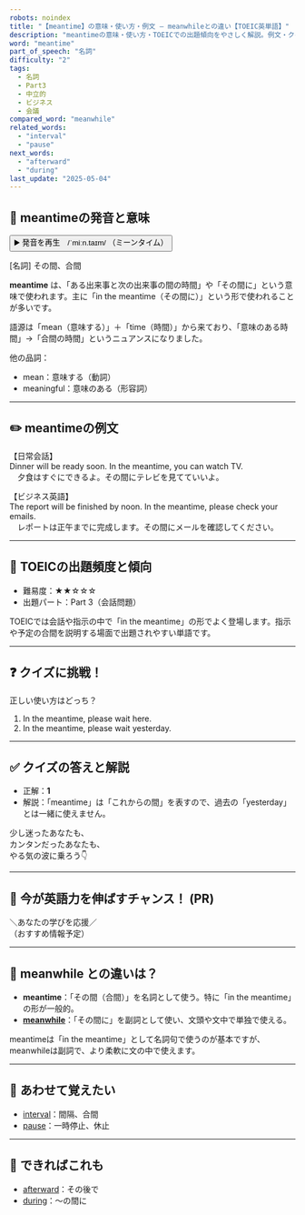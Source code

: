 ```yaml
---
robots: noindex
title: "【meantime】の意味・使い方・例文 ― meanwhileとの違い【TOEIC英単語】"
description: "meantimeの意味・使い方・TOEICでの出題傾向をやさしく解説。例文・クイズ付きでmeanwhileとの違いもわかりやすく学べます。"
word: "meantime"
part_of_speech: "名詞"
difficulty: "2"
tags:
  - 名詞
  - Part3
  - 中立的
  - ビジネス
  - 会議
compared_word: "meanwhile"
related_words:
  - "interval"
  - "pause"
next_words:
  - "afterward"
  - "during"
last_update: "2025-05-04"
---
```


## 🔰 meantimeの発音と意味

<button class="play-audio" onclick="playTTS('meantime')">
  <span class="play-audio-main">
    ▶️ 発音を再生　/ˈmiːn.taɪm/
  </span>
  <span class="play-audio-sub">
    （ミーンタイム）
  </span>
</button>

[名詞] その間、合間

**meantime** は、「ある出来事と次の出来事の間の時間」や「その間に」という意味で使われます。主に「in the meantime（その間に）」という形で使われることが多いです。

語源は「mean（意味する）」＋「time（時間）」から来ており、「意味のある時間」→「合間の時間」というニュアンスになりました。

他の品詞：  
- mean：意味する（動詞）
- meaningful：意味のある（形容詞）

---

## ✏️ meantimeの例文

【日常会話】  
Dinner will be ready soon. In the meantime, you can watch TV.  
　夕食はすぐにできるよ。その間にテレビを見てていいよ。

【ビジネス英語】  
The report will be finished by noon. In the meantime, please check your emails.  
　レポートは正午までに完成します。その間にメールを確認してください。

---

## 🎯 TOEICの出題頻度と傾向

- 難易度：★★☆☆☆
- 出題パート：Part 3（会話問題）

TOEICでは会話や指示の中で「in the meantime」の形でよく登場します。指示や予定の合間を説明する場面で出題されやすい単語です。

---

## ❓ クイズに挑戦！

正しい使い方はどっち？

1. In the meantime, please wait here.  
2. In the meantime, please wait yesterday.

---

## ✅ クイズの答えと解説

- 正解：**1**
- 解説：「meantime」は「これからの間」を表すので、過去の「yesterday」とは一緒に使えません。

少し迷ったあなたも、  
カンタンだったあなたも、  
やる気の波に乗ろう👇️

---

## 🚀 今が英語力を伸ばすチャンス！ (PR)

<div class="info-center">
＼あなたの学びを応援／<br>  
（おすすめ情報予定）
</div>

---

## 🤔  meanwhile との違いは？

- **meantime**：「その間（合間）」を名詞として使う。特に「in the meantime」の形が一般的。
- **[meanwhile](/word/meanwhile)**：「その間に」を副詞として使い、文頭や文中で単独で使える。

meantimeは「in the meantime」として名詞句で使うのが基本ですが、meanwhileは副詞で、より柔軟に文の中で使えます。

---

## 🧩 あわせて覚えたい

- [interval](/word/interval)：間隔、合間
- [pause](/word/pause)：一時停止、休止

---

## 📖 できればこれも

- [afterward](/word/afterward)：その後で
- [during](/word/during)：～の間に

<!-- cvid: aid37_bid37 -->
